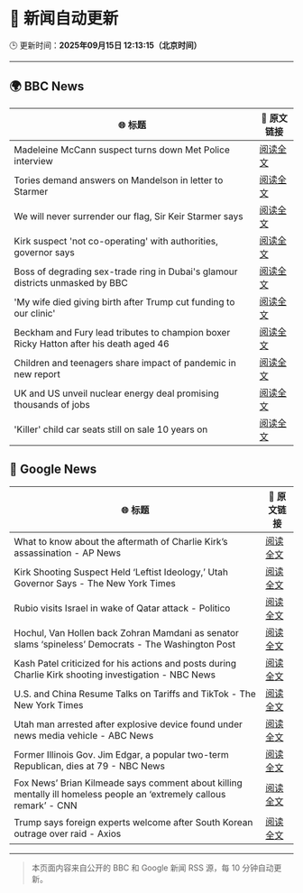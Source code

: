 # 🧠 新闻自动更新

🕒 更新时间：**2025年09月15日 12:13:15（北京时间）**

---

## 🌍 BBC News

| 🌐 标题 | 🔗 原文链接 |
|--------|-------------|
| Madeleine McCann suspect turns down Met Police interview | [阅读全文](https://www.bbc.com/news/articles/cr5qd18y8j5o?at_medium=RSS&at_campaign=rss) |
| Tories demand answers on Mandelson in letter to Starmer | [阅读全文](https://www.bbc.com/news/articles/ce32qepq12qo?at_medium=RSS&at_campaign=rss) |
| We will never surrender our flag, Sir Keir Starmer says | [阅读全文](https://www.bbc.com/news/articles/c3vz91x5ynzo?at_medium=RSS&at_campaign=rss) |
| Kirk suspect 'not co-operating' with authorities, governor says | [阅读全文](https://www.bbc.com/news/articles/c4gvrw2pgedo?at_medium=RSS&at_campaign=rss) |
| Boss of degrading sex-trade ring in Dubai's glamour districts unmasked by BBC | [阅读全文](https://www.bbc.com/news/articles/cx2r9y3kxy9o?at_medium=RSS&at_campaign=rss) |
| 'My wife died giving birth after Trump cut funding to our clinic' | [阅读全文](https://www.bbc.com/news/articles/ckgqdneev1no?at_medium=RSS&at_campaign=rss) |
| Beckham and Fury lead tributes to champion boxer Ricky Hatton after his death aged 46 | [阅读全文](https://www.bbc.com/sport/boxing/articles/cd0724eg90ko?at_medium=RSS&at_campaign=rss) |
| Children and teenagers share impact of pandemic in new report | [阅读全文](https://www.bbc.com/news/articles/cx2jll1wx4ko?at_medium=RSS&at_campaign=rss) |
| UK and US unveil nuclear energy deal promising thousands of jobs | [阅读全文](https://www.bbc.com/news/articles/ckgzevzwxwro?at_medium=RSS&at_campaign=rss) |
| 'Killer' child car seats still on sale 10 years on | [阅读全文](https://www.bbc.com/news/articles/c8643d1p85zo?at_medium=RSS&at_campaign=rss) |

## 📰 Google News

| 🌐 标题 | 🔗 原文链接 |
|--------|-------------|
| What to know about the aftermath of Charlie Kirk’s assassination - AP News | [阅读全文](https://news.google.com/rss/articles/CBMipwFBVV95cUxPX2pNZ1haSmhPNUpzLW9BYUZ5UWZpZlRwWHF1eW90M2txMmozSnhiT0x3dnJZZnlXN3JQVnJrZTRINlNUcWdMOS02RWFIcnNWaDhreVhleEJock9DaW90NnBwUmE5elNFMGF5YnBSandSamRjQ1lZN1FVbXZBZTE1MHpPY2xVR0dERGJMeFRXSXNNeTBVN0otMS1DLTBFTjNwNG9OR3NvRQ?oc=5) |
| Kirk Shooting Suspect Held ‘Leftist Ideology,’ Utah Governor Says - The New York Times | [阅读全文](https://news.google.com/rss/articles/CBMiiAFBVV95cUxPeHFnZEtwLXN5TEpRWUE3V0t4dzFGcElnMUhtenFNTlcyNzIwSVpUcU1DVE1UZnVfNmhsU0luVmFWcndaSlVDem5NTHpLMkVNejhobXFNbHF6RUs0cmVDME1CU2g0N0d1cUtpZ19VUndCRmhBLUtQLUJNOGhXT2RIQ0pQbHg4OV96?oc=5) |
| Rubio visits Israel in wake of Qatar attack - Politico | [阅读全文](https://news.google.com/rss/articles/CBMijgFBVV95cUxORDNOaVdCQUtwMkhrSjdzajJLOEtrenhUMHZ6OUwtMkRBRDRpaFZOQzg1dnZfelR3eGZDdENWQTdvbHpWdGhyVEVRQktNeGxGQTkzajNCcU1lREN2MXdsT1ZtTm1FWjNUS2FpTVc3cUdGUk9ma25xYnFZR3g5bkRhXzJwc1RPV0tGSUQ5Q3ZB?oc=5) |
| Hochul, Van Hollen back Zohran Mamdani as senator slams ‘spineless’ Democrats - The Washington Post | [阅读全文](https://news.google.com/rss/articles/CBMikwFBVV95cUxQeVVIZElLRmNTNXNDdjB4QTFoZjROYVhNTFhOQWQydGZIZUJLLTNSUlpyUDEtdmVSQUg2Q1BmRHBnelpWZ3V4TV9YSTlocW1EQW8wMFk4akhrcTl0S0pFZ0lRU0phYTViUTdaOFVjM24zZWlURmRXNmJJUkE0OWU2SHNvaGZLMl91OXlXMG1NRmtIVTQ?oc=5) |
| Kash Patel criticized for his actions and posts during Charlie Kirk shooting investigation - NBC News | [阅读全文](https://news.google.com/rss/articles/CBMizgFBVV95cUxOR2x1M1dyeERueEluU3BqaU44bUpYZllJMDBuR0dsRWNXaWZRdGRRNzlPTi1pelFVMGpSMFFMUFJ1M05kZzQteHZQajUxdEtRdUthaEEzN0p2dmcyVndFdUlWblZvTkxySVF0RW5lQzMtMTVYUWV3cTdCaXdNMWVVdTNTOTFGRG9CTG5HOFJ2WklOcUJVTE9FbVR5NHdHQ2tub2pndmxicFNGUXZMU1ZfMHdHU3JicjhPMWl4a3dlNHFHV0t2YVVZNFJLMGM2UdIBVkFVX3lxTE5pWnBmMGowQ3NFc3RueEJnQXdIdElLUWZFTnAyMVpHdm9keWtaOXBjN21nTTlPOEdhWWRDdTlOTDQ2WUtxSDk2NWQ4SU5qeENIZXJOX2Z3?oc=5) |
| U.S. and China Resume Talks on Tariffs and TikTok - The New York Times | [阅读全文](https://news.google.com/rss/articles/CBMiiwFBVV95cUxPVmlSb1cwa1Bxd2VxVng0YnNJNzlLU2tpRVhobEE5YmhHVkRvdlNPdV8tMF9DTk0xVFZOT1FLaWgyaWNaTUZyNnlXTUljYkJSZ0hVLUtXdWIxTGlQT0o0RVVqQ3d5UWZHajlzVUZiR25UakJ1SHIza0JfWXYyUTFjS0RwX29EZXNIODNV?oc=5) |
| Utah man arrested after explosive device found under news media vehicle - ABC News | [阅读全文](https://news.google.com/rss/articles/CBMinAFBVV95cUxPS25lWlZHQ2JlajdvcmoxLS13QXZrRU1DeDJ2azNyZFV1WmhPSTBGb3lZQ0xPSmNmeUpQM2JjMU8yd09La1p1ZHRZSm5KY1FaQl83cTNuZ0RDQVpGQWNtdU5uMjdwRExPUzh1aWpPcmV0X25JXzVMd2IxT2gtSHdRSm0tTnZpRE0wY0pVZjRwWkR5YVBWZ0RCMENnUm7SAaIBQVVfeXFMT3RxU29mVUlocFFac3dQLUlUa2FQVlZFYmk1UjhfT0VCclZWdWZ2Ri1CTm1ZWGlRRTlWR21xbm42WVNVSnhUM0dURGpkVFJrR04xdXQ2V2tyN2hxVFFTSWV6T1o4NExJOTBTclY4SDVuTVdObm1sUVFPMXI5SnlZYzFGeFMxM0lsSUFuMncxWk1ZLWUyQU1mejdxaFFybUtnNzBB?oc=5) |
| Former Illinois Gov. Jim Edgar, a popular two-term Republican, dies at 79 - NBC News | [阅读全文](https://news.google.com/rss/articles/CBMiwAFBVV95cUxOYmljNTlpdzZ2MXpGVlpma3NUa3llSDQzV1FvOUlBbkxOcU5PcnY0cVcwWHFqRjVwd1BMYV9RajdyRHlFTHV0MUJLUE5Tak10ajZJUkdCME5JQkNtaDNfVFJ4WlIyT0NuYVVIaUk3MnJYTlNUNFRpVWMwN2xUVkV4SjNpeUxscFdURHltX29KYTR4T3FQdUFEcmxyTGlfclBXQzctMGlnNkJ1VktEU0hOR0d4bzRDVlUybVIxbXZCd1bSAVZBVV95cUxObDZlUFlzSnJBME95RWNqNHNlMXpRTU1XNTA5WElMSEtvVV9nVktJYnZfdmxJanYyMWlMX2VIQVV5bU9sVVVNLXJIUkVUbGlDUDVYSGZhdw?oc=5) |
| Fox News’ Brian Kilmeade says comment about killing mentally ill homeless people an ‘extremely callous remark’ - CNN | [阅读全文](https://news.google.com/rss/articles/CBMihwFBVV95cUxOVGVOMjYxQTNKMUM1azcyMVpab0tqZzVGbzgySDRZSDVQNnZIal81V2ZZMG1TdE52T0N1cnVWbTFiY3dFOWdqQkdVcVcwaHlMcjkxQklfQzRKdXcyd2NfVTZqQ0NKM3Z4dm9jV0lNaFVWSWNTYmJJNjlrSnBuUzBjUkJvZ09oUFU?oc=5) |
| Trump says foreign experts welcome after South Korean outrage over raid - Axios | [阅读全文](https://news.google.com/rss/articles/CBMiekFVX3lxTFBCVEZRblZWTWNZTlNUa3RCTlp5Rmt5YjlFSzJnaEZKWlVDVTgtbm9ZMWR2X2VHR3pDdkRtcmxDYTZGaGxLajdOT29qMUhudnEzNkViSkljV0dLeUxiYUJOWm9ndWIwR29TUU1FbjFKcHRtNVlhU0ljU0NR?oc=5) |

---
> 本页面内容来自公开的 BBC 和 Google 新闻 RSS 源，每 10 分钟自动更新。